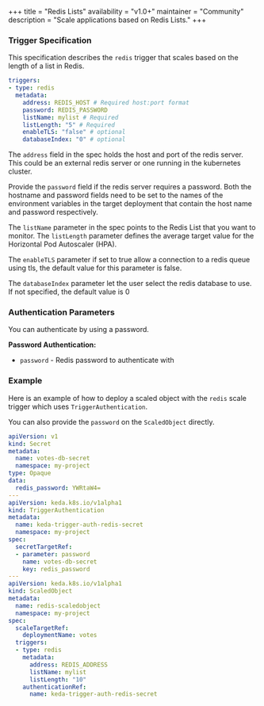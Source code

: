 +++
title = "Redis Lists"
availability = "v1.0+"
maintainer = "Community"
description = "Scale applications based on Redis Lists."
+++

### Trigger Specification

This specification describes the `redis` trigger that scales based on the length of a list in Redis.

```yaml
triggers:
- type: redis
  metadata:
    address: REDIS_HOST # Required host:port format
    password: REDIS_PASSWORD
    listName: mylist # Required
    listLength: "5" # Required
    enableTLS: "false" # optional
    databaseIndex: "0" # optional
```

The `address` field in the spec holds the host and port of the redis server. This could be an external redis server or one running in the kubernetes cluster.

Provide the `password` field if the redis server requires a password. Both the hostname and password fields need to be set to the names of the environment variables in the target deployment that contain the host name and password respectively.

The `listName` parameter in the spec points to the Redis List that you want to monitor. The `listLength` parameter defines the average target value for the Horizontal Pod Autoscaler (HPA).

The `enableTLS` parameter if set to true allow a connection to a redis queue using tls, the default value for this parameter is false.

The `databaseIndex` parameter let the user select the redis database to use. If not specified, the default value is 0

### Authentication Parameters

You can authenticate by using a password.

**Password Authentication:**

- `password` - Redis password to authenticate with

### Example

Here is an example of how to deploy a scaled object with the `redis` scale trigger which uses `TriggerAuthentication`.

You can also provide the `password` on the `ScaledObject` directly.

```yaml
apiVersion: v1
kind: Secret
metadata:
  name: votes-db-secret
  namespace: my-project
type: Opaque
data:
  redis_password: YWRtaW4=
---
apiVersion: keda.k8s.io/v1alpha1
kind: TriggerAuthentication
metadata:
  name: keda-trigger-auth-redis-secret
  namespace: my-project
spec:
  secretTargetRef:
  - parameter: password
    name: votes-db-secret
    key: redis_password
---
apiVersion: keda.k8s.io/v1alpha1
kind: ScaledObject
metadata:
  name: redis-scaledobject
  namespace: my-project
spec:
  scaleTargetRef:
    deploymentName: votes
  triggers:
  - type: redis
    metadata:
      address: REDIS_ADDRESS
      listName: mylist
      listLength: "10"
    authenticationRef:
      name: keda-trigger-auth-redis-secret
```
